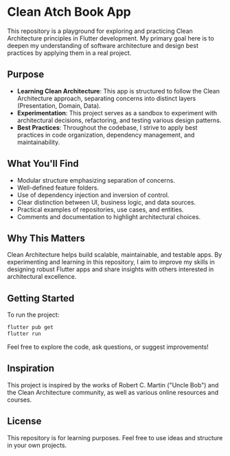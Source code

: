 # Clean Atch Book App

This repository is a playground for exploring and practicing Clean Architecture principles in Flutter development. My primary goal here is to deepen my understanding of software architecture and design best practices by applying them in a real project.

## Purpose

- **Learning Clean Architecture**: This app is structured to follow the Clean Architecture approach, separating concerns into distinct layers (Presentation, Domain, Data).
- **Experimentation**: This project serves as a sandbox to experiment with architectural decisions, refactoring, and testing various design patterns.
- **Best Practices**: Throughout the codebase, I strive to apply best practices in code organization, dependency management, and maintainability.

## What You'll Find

- Modular structure emphasizing separation of concerns.
- Well-defined feature folders.
- Use of dependency injection and inversion of control.
- Clear distinction between UI, business logic, and data sources.
- Practical examples of repositories, use cases, and entities.
- Comments and documentation to highlight architectural choices.

## Why This Matters

Clean Architecture helps build scalable, maintainable, and testable apps. By experimenting and learning in this repository, I aim to improve my skills in designing robust Flutter apps and share insights with others interested in architectural excellence.

## Getting Started

To run the project:

```bash
flutter pub get
flutter run
```

Feel free to explore the code, ask questions, or suggest improvements!

## Inspiration

This project is inspired by the works of Robert C. Martin ("Uncle Bob") and the Clean Architecture community, as well as various online resources and courses.

## License

This repository is for learning purposes. Feel free to use ideas and structure in your own projects.
